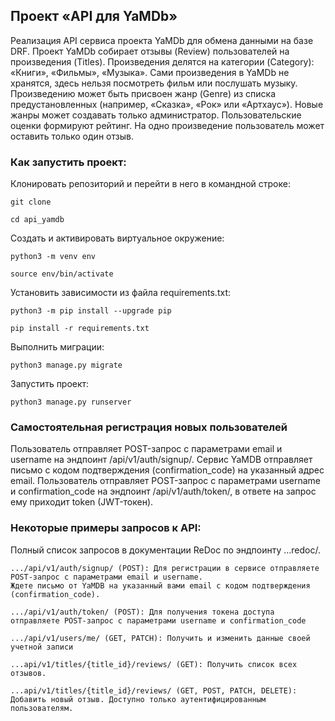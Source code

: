 ## Проект «API для YaMDb»
Реализация API сервиса проекта YaMDb для обмена данными на базе DRF.
Проект YaMDb cобирает отзывы (Review) пользователей на произведения (Titles). 
Произведения делятся на категории (Category): «Книги», «Фильмы», «Музыка». 
Сами произведения в YaMDb не хранятся, здесь нельзя посмотреть фильм или послушать музыку.
Произведению может быть присвоен жанр (Genre) из списка предустановленных (например, «Сказка», «Рок» или «Артхаус»). 
Новые жанры может создавать только администратор.
Пользовательские оценки формируют рейтинг.
На одно произведение пользователь может оставить только один отзыв.

### Как запустить проект:
Клонировать репозиторий и перейти в него в командной строке:
```
git clone
```
```
cd api_yamdb
```
Cоздать и активировать виртуальное окружение:
```
python3 -m venv env
```
```
source env/bin/activate
```
Установить зависимости из файла requirements.txt:
```
python3 -m pip install --upgrade pip
```
```
pip install -r requirements.txt
```
Выполнить миграции:
```
python3 manage.py migrate
```
Запустить проект:
```
python3 manage.py runserver
```


### Самостоятельная регистрация новых пользователей
Пользователь отправляет POST-запрос с параметрами email и username на эндпоинт /api/v1/auth/signup/.
Сервис YaMDB отправляет письмо с кодом подтверждения (confirmation_code) на указанный адрес email.
Пользователь отправляет POST-запрос с параметрами username и confirmation_code на эндпоинт /api/v1/auth/token/, 
в ответе на запрос ему приходит token (JWT-токен).

### Некоторые примеры запросов к API:
Полный список запросов в документации ReDoc по эндпоинту ...redoc/.

```
.../api/v1/auth/signup/ (POST): Для регистрации в сервисе отправляете POST-запрос с параметрами email и username.
Ждете письмо от YaMDB на указанный вами email с кодом подтверждения (confirmation_code).
```
```
.../api/v1/auth/token/ (POST): Для получения токена доступа отправляете POST-запрос с параметрами username и confirmation_code
```
```
.../api/v1/users/me/ (GET, PATCH): Получить и изменить данные своей учетной записи
```
```
...api/v1/titles/{title_id}/reviews/ (GET): Получить список всех отзывов.
```
```
...api/v1/titles/{title_id}/reviews/ (GET, POST, PATCH, DELETE): Добавить новый отзыв. Доступно только аутентифицированным пользователям.
```
